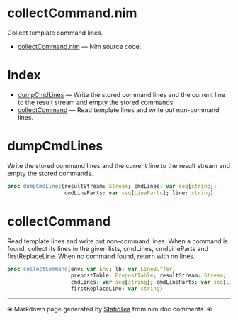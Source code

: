 # collectCommand.nim

Collect template command lines.

* [collectCommand.nim](../src/collectCommand.nim) &mdash; Nim source code.
# Index

* [dumpCmdLines](#dumpcmdlines) &mdash; Write the stored command lines and the current line to the result stream and empty the stored commands.
* [collectCommand](#collectcommand) &mdash; Read template lines and write out non-command lines.

# dumpCmdLines

Write the stored command lines and the current line to the result stream and empty the stored commands.

```nim
proc dumpCmdLines(resultStream: Stream; cmdLines: var seq[string];
                  cmdLineParts: var seq[LineParts]; line: string)
```


# collectCommand

Read template lines and write out non-command lines. When a command is found, collect its lines in the given lists, cmdLines, cmdLineParts and firstReplaceLine. When no command found, return with no lines.

```nim
proc collectCommand(env: var Env; lb: var LineBuffer;
                    prepostTable: PrepostTable; resultStream: Stream;
                    cmdLines: var seq[string]; cmdLineParts: var seq[LineParts];
                    firstReplaceLine: var string)
```



---
⦿ Markdown page generated by [StaticTea](https://github.com/flenniken/statictea/) from nim doc comments. ⦿
